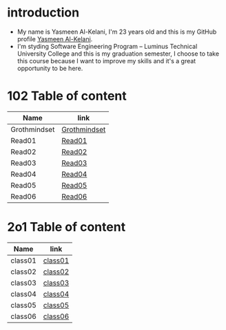 # introduction
* My name is Yasmeen Al-Kelani, I'm 23 years old and this is my GitHub profile [Yasmeen Al-Kelani](https://github.com/YasmeenKelani).
* I'm styding Software Engineering Program – Luminus Technical University College and this is my graduation semester, I choose to take this course because I want to improve my skills and it's a great opportunity to be here. 
# 102 Table of content 


Name | link
------------ | -------------
Grothmindset | [Grothmindset](https://yasmeenkelani.github.io/reading-notes/102Reading-notes/Grothmindset)
Read01 |[Read01](https://yasmeenkelani.github.io/reading-notes/102Reading-notes/Read01)
Read02 |[Read02](https://yasmeenkelani.github.io/reading-notes/102Reading-notes/Read02)
Read03 |[Read03](https://yasmeenkelani.github.io/reading-notes/102Reading-notes/Read03)
Read04 |[Read04](https://yasmeenkelani.github.io/reading-notes/102Reading-notes/Read04)
Read05 |[Read05](https://yasmeenkelani.github.io/reading-notes/102Reading-notes/Read05)
Read06 |[Read06](https://yasmeenkelani.github.io/reading-notes/102Reading-notes/Read06)


# 2o1 Table of content 

Name | link
------------ | -------------
 class01| [class01](https://yasmeenkelani.github.io/reading-notes/201Reading-notes/class01) 
 class02| [class02](https://yasmeenkelani.github.io/reading-notes/201Reading-notes/class02)
 class03| [class03](https://yasmeenkelani.github.io/reading-notes/201Reading-notes/class03)
 class04| [class04](https://yasmeenkelani.github.io/reading-notes/201Reading-notes/class04)
 class05| [class05](https://yasmeenkelani.github.io/reading-notes/201Reading-notes/class05)
 class06| [class06](https://yasmeenkelani.github.io/reading-notes/201Reading-notes/class06)
